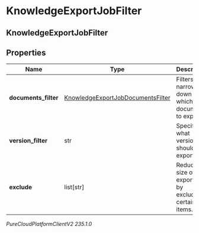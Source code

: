 # KnowledgeExportJobFilter

## KnowledgeExportJobFilter

## Properties

|Name | Type | Description | Notes|
|------------ | ------------- | ------------- | -------------|
| **documents_filter** | [KnowledgeExportJobDocumentsFilter](KnowledgeExportJobDocumentsFilter) | Filters for narrowing down which documents to export. | [optional] |
| **version_filter** | str | Specifies what version should be exported. | |
| **exclude** | list[str] | Reduce the size of the export file by excluding certain items. | [optional] |



_PureCloudPlatformClientV2 235.1.0_
